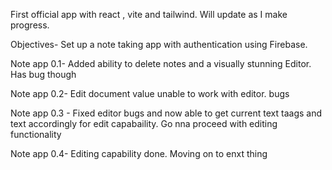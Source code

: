 First official app with react , vite and tailwind.
Will update as I make progress.

Objectives-
Set up a note taking app with authentication using Firebase.

Note app 0.1- Added ability to delete notes and a visually stunning Editor. Has bug though

Note app 0.2- Edit document value unable to work with editor. bugs

Note app 0.3 - Fixed editor bugs and now able to get current text taags and text accordingly for edit capabaility. Go nna proceed with editing functionality

Note app 0.4- Editing capability done. Moving on to enxt thing
